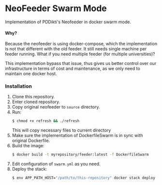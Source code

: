 # NeoFeeder Swarm Mode

Implementation of PDDikti's Neofeeder in docker swarm mode.

#### Why?
Because the neofeeder is using docker-compose, which the implementation is not that different with the old feeder.
It still needs single machine per feeder running. What if you need multiple feeder (for multiple universities)?

This implementation bypass that issue, thus gives us better control over our infrastructure in terms of cost and maintenance, as we only need to maintain one docker host.

### Installation
1. Clone this repository.
2. Enter cloned repository.
3. Copy original neofeeder to `source` directory.
4. Run:
    ```bash
   $ chmod +x refresh && ./refresh
    ```
   This will copy necessary files to current directory
5. Make sure the implementation of DockerfileSwarm is in sync with original Dockerfile.
6. Build the image:
    ```bash
   $ docker build -t myrepository/feeder:latest -f DockerfileSwarm
    ```
7. Edit configuration of `swarm.yml` as you need.
8. Deploy the stack:
    ```bash
   $ env APP_PATH_HOST="/path/to/this-repository" docker stack deploy -c swarm.yml neofeeder-university1
    ```

